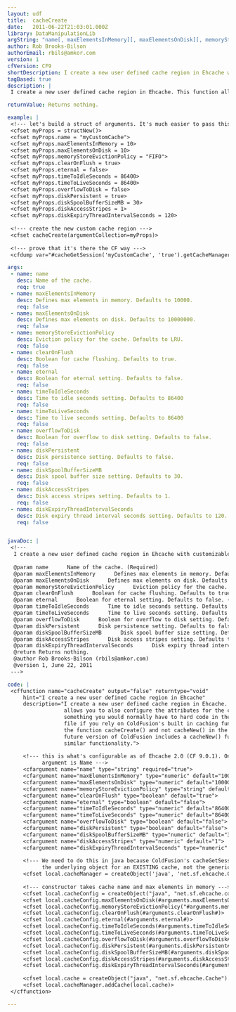 ```yaml
---
layout: udf
title:  cacheCreate
date:   2011-06-22T21:03:01.000Z
library: DataManipulationLib
argString: "name[, maxElementsInMemory][, maxElementsOnDisk][, memoryStoreEvictionPolicy][, clearOnFlush][, eternal][, timeToIdleSeconds][, timeToLiveSeconds][, overflowToDisk][, diskPersistent][, diskSpoolBufferSizeMB][, diskAccessStripes][, diskExpiryThreadIntervalSeconds]"
author: Rob Brooks-Bilson
authorEmail: rbils@amkor.com
version: 1
cfVersion: CF9
shortDescription: I create a new user defined cache region in Ehcache with customizable parameters.
tagBased: true
description: |
 I create a new user defined cache region in Ehcache. This function allows you to also configure the attributes for the custom cache, something you would normally have to hard code in the ehcache.xml file if you rely on ColdFusion's built in caching functions. I named the function cacheCreate() and not cacheNew() in the hopes that a future version of ColdFusion includes a cacheNew() function with similar functionality.

returnValue: Returns nothing.

example: |
 <!--- let's build a struct of arguments. It's much easier to pass this way --->
 <cfset myProps = structNew()>
 <cfset myProps.name = "myCustomCache">
 <cfset myProps.maxElementsInMemory = 10>
 <cfset myProps.maxElementsOnDisk = 10>
 <cfset myProps.memoryStoreEvictionPolicy = "FIFO">
 <cfset myProps.clearOnFlush = true>
 <cfset myProps.eternal = false>
 <cfset myProps.timeToIdleSeconds = 86400>
 <cfset myProps.timeToLiveSeconds = 86400>
 <cfset myProps.overflowToDisk = false>
 <cfset myProps.diskPersistent = true>
 <cfset myProps.diskSpoolBufferSizeMB = 30>
 <cfset myProps.diskAccessStripes = 1>
 <cfset myProps.diskExpiryThreadIntervalSeconds = 120>
 
 <!--- create the new custom cache region --->
 <cfset cacheCreate(argumentCollection=myProps)>
 
 <!--- prove that it's there the CF way --->
 <cfdump var="#cacheGetSession('myCustomCache', 'true').getCacheManager().getCacheNames()#">

args:
 - name: name
   desc: Name of the cache.
   req: true
 - name: maxElementsInMemory
   desc: Defines max elements in memory. Defaults to 10000.
   req: false
 - name: maxElementsOnDisk
   desc: Defines max elements on disk. Defaults to 10000000.
   req: false
 - name: memoryStoreEvictionPolicy
   desc: Eviction policy for the cache. Defaults to LRU.
   req: false
 - name: clearOnFlush
   desc: Boolean for cache flushing. Defaults to true.
   req: false
 - name: eternal
   desc: Boolean for eternal setting. Defaults to false.
   req: false
 - name: timeToIdleSeconds
   desc: Time to idle seconds setting. Defaults to 86400
   req: false
 - name: timeToLiveSeconds
   desc: Time to live seconds setting. Defaults to 86400
   req: false
 - name: overflowToDisk
   desc: Boolean for overflow to disk setting. Defaults to false.
   req: false
 - name: diskPersistent
   desc: Disk persistence setting. Defaults to false.
   req: false
 - name: diskSpoolBufferSizeMB
   desc: Disk spool buffer size setting. Defaults to 30.
   req: false
 - name: diskAccessStripes
   desc: Disk access stripes setting. Defaults to 1.
   req: false
 - name: diskExpiryThreadIntervalSeconds
   desc: Disk expiry thread interval seconds setting. Defaults to 120.
   req: false


javaDoc: |
 <!---
  I create a new user defined cache region in Ehcache with customizable parameters.
  
  @param name      Name of the cache. (Required)
  @param maxElementsInMemory      Defines max elements in memory. Defaults to 10000. (Optional)
  @param maxElementsOnDisk      Defines max elements on disk. Defaults to 10000000. (Optional)
  @param memoryStoreEvictionPolicy      Eviction policy for the cache. Defaults to LRU. (Optional)
  @param clearOnFlush      Boolean for cache flushing. Defaults to true. (Optional)
  @param eternal      Boolean for eternal setting. Defaults to false. (Optional)
  @param timeToIdleSeconds      Time to idle seconds setting. Defaults to 86400 (Optional)
  @param timeToLiveSeconds      Time to live seconds setting. Defaults to 86400 (Optional)
  @param overflowToDisk      Boolean for overflow to disk setting. Defaults to false. (Optional)
  @param diskPersistent      Disk persistence setting. Defaults to false. (Optional)
  @param diskSpoolBufferSizeMB      Disk spool buffer size setting. Defaults to 30. (Optional)
  @param diskAccessStripes      Disk access stripes setting. Defaults to 1. (Optional)
  @param diskExpiryThreadIntervalSeconds      Disk expiry thread interval seconds setting. Defaults to 120. (Optional)
  @return Returns nothing. 
  @author Rob Brooks-Bilson (rbils@amkor.com) 
  @version 1, June 22, 2011 
 --->

code: |
 <cffunction name="cacheCreate" output="false" returntype="void" 
     hint="I create a new user defined cache region in Ehcache" 
     description="I create a new user defined cache region in Ehcache. This function
                  allows you to also configure the attributes for the custom cache, 
                  something you would normally have to hard code in the ehcache.xml 
                  file if you rely on ColdFusion's built in caching functions. I named
                  the function cacheCreate() and not cacheNew() in the hopes that a
                  future version of ColdFusion includes a cacheNew() function with
                  similar functionality.">
 
     <!--- this is what's configurable as of Ehcache 2.0 (CF 9.0.1). Only required
           argument is Name --->
     <cfargument name="name" type="string" required="true">
     <cfargument name="maxElementsInMemory" type="numeric" default="10000">
     <cfargument name="maxElementsOnDisk" type="numeric" default="10000000">  
     <cfargument name="memoryStoreEvictionPolicy" type="string" default="LRU">
     <cfargument name="clearOnFlush" type="boolean" default="true">
     <cfargument name="eternal" type="boolean" default="false">
     <cfargument name="timeToIdleSeconds" type="numeric" default="86400"> 
     <cfargument name="timeToLiveSeconds" type="numeric" default="86400">
     <cfargument name="overflowToDisk" type="boolean" default="false">
     <cfargument name="diskPersistent" type="boolean" default="false">
     <cfargument name="diskSpoolBufferSizeMB" type="numeric" default="30">
     <cfargument name="diskAccessStripes" type="numeric" default="1">
     <cfargument name="diskExpiryThreadIntervalSeconds" type="numeric" default="120">
     
     <!--- We need to do this in java because ColdFusion's cacheGetSession() returns
           the underlying object for an EXISTING cache, not the generic cache manager ---> 
     <cfset local.cacheManager = createObject('java', 'net.sf.ehcache.CacheManager').getInstance()>
 
     <!--- constructor takes cache name and max elements in memory --->
     <cfset local.cacheConfig = createObject("java", "net.sf.ehcache.config.CacheConfiguration").init("#arguments.name#", #arguments.maxElementsInMemory#)>
     <cfset local.cacheConfig.maxElementsOnDisk(#arguments.maxElementsOnDisk#)>
     <cfset local.cacheConfig.memoryStoreEvictionPolicy("#arguments.memoryStoreEvictionPolicy#")>
     <cfset local.cacheConfig.clearOnFlush(#arguments.clearOnFlush#)>
     <cfset local.cacheConfig.eternal(#arguments.eternal#)>
     <cfset local.cacheConfig.timeToIdleSeconds(#arguments.timeToIdleSeconds#)>
     <cfset local.cacheConfig.timeToLiveSeconds(#arguments.timeToLiveSeconds#)>
     <cfset local.cacheConfig.overflowToDisk(#arguments.overflowToDisk#)>
     <cfset local.cacheConfig.diskPersistent(#arguments.diskPersistent#)>
     <cfset local.cacheConfig.diskSpoolBufferSizeMB(#arguments.diskSpoolBufferSizeMB#)>
     <cfset local.cacheConfig.diskAccessStripes(#arguments.diskAccessStripes#)>
     <cfset local.cacheConfig.diskExpiryThreadIntervalSeconds(#arguments.diskExpiryThreadIntervalSeconds#)>
 
     <cfset local.cache = createObject("java", "net.sf.ehcache.Cache").init(local.cacheConfig)>
     <cfset local.cacheManager.addCache(local.cache)>
 </cffunction>

---
```


